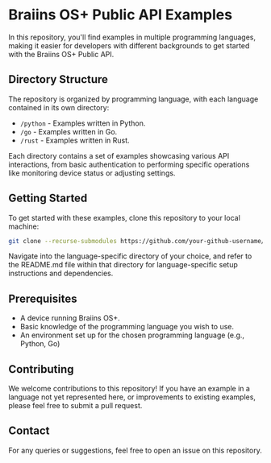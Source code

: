 # Braiins OS+ Public API Examples

In this repository, you'll find examples in multiple programming languages, making it easier for developers with different backgrounds to get started with the Braiins OS+ Public API.

## Directory Structure

The repository is organized by programming language, with each language contained in its own directory:

- `/python` - Examples written in Python.
- `/go` - Examples written in Go.
- `/rust` - Examples written in Rust.

Each directory contains a set of examples showcasing various API interactions, from basic authentication to performing specific operations like monitoring device status or adjusting settings.

## Getting Started

To get started with these examples, clone this repository to your local machine:

```bash
git clone --recurse-submodules https://github.com/your-github-username/braiins-os-plus-api-examples.git
```

Navigate into the language-specific directory of your choice, and refer to the README.md file within that directory for language-specific setup instructions and dependencies.

## Prerequisites

- A device running Braiins OS+.
- Basic knowledge of the programming language you wish to use.
- An environment set up for the chosen programming language (e.g., Python, Go)

## Contributing

We welcome contributions to this repository! If you have an example in a language not yet represented here, or improvements to existing examples, please feel free to submit a pull request.

## Contact

For any queries or suggestions, feel free to open an issue on this repository.
